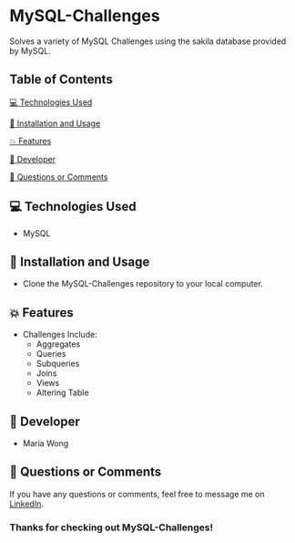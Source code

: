 # MySQL-Challenges

Solves a variety of MySQL Challenges using the sakila database provided by MySQL.


## Table of Contents

[:computer:  Technologies Used](#technologies-used)

[:dvd:  Installation and Usage](#installation)

[:boom:  Features](#features)

[:bust_in_silhouette:  Developer](#developer)

[:email:  Questions or Comments](#questions-or-comments)


## <a name="technologies-used"></a> :computer: Technologies Used

* MySQL

## <a name="installation"></a> :dvd: Installation and Usage

* Clone the MySQL-Challenges repository to your local computer.


## <a name="features"></a> :boom: Features

* Challenges Include:
    * Aggregates
    * Queries
    * Subqueries
    * Joins
    * Views
    * Altering Table

## <a name="developer"></a> :bust_in_silhouette: Developer

* Maria Wong


## <a name="questions-or-comments"></a> :email: Questions or Comments

If you have any questions or comments, feel free to message me on [LinkedIn](https://www.linkedin.com/in/maria-wong/).

 ### Thanks for checking out MySQL-Challenges!
